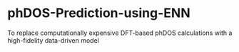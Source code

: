 # phDOS-Prediction-using-ENN
To replace computationally expensive DFT-based phDOS calculations with a high-fidelity data-driven model
